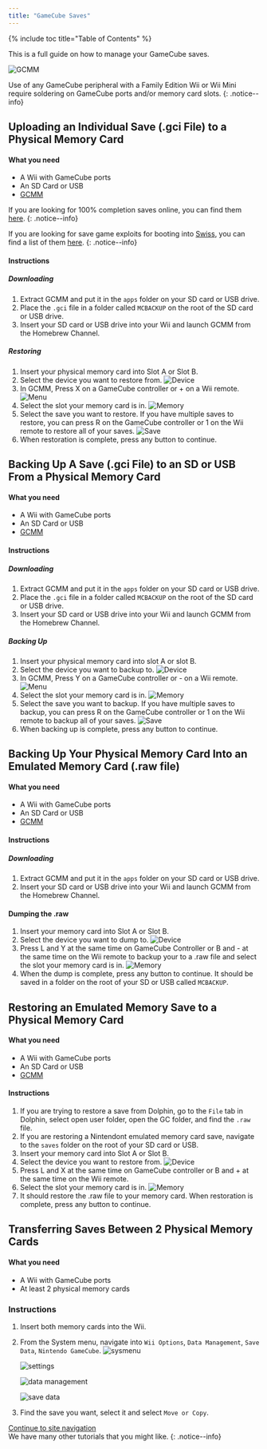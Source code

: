 ```yaml
---
title: "GameCube Saves"
---
```


{% include toc title="Table of Contents" %}

This is a full guide on how to manage your GameCube saves.

![GCMM](/images/gcsaves/gcmm.png)

Use of any GameCube peripheral with a Family Edition Wii or Wii Mini require soldering on GameCube ports and/or memory card slots.
{: .notice--info}

## Uploading an Individual Save (.gci File) to a Physical Memory Card

#### What you need

- A Wii with GameCube ports
- An SD Card or USB
- [GCMM](https://oscwii.org/library/app/gcmm)

If you are looking for 100% completion saves online, you can find them [here](https://gamefaqs.gamespot.com/).
{: .notice--info}

If you are looking for save game exploits for booting into [Swiss](https://github.com/emukidid/swiss-gc/releases), you can find a list of them [here](https://www.gc-forever.com/wiki/index.php?title=Booting_homebrew#Game_Save_Exploits).
{: .notice--info}

#### Instructions

##### Downloading

1. Extract GCMM and put it in the `apps` folder on your SD card or USB drive.
2. Place the `.gci` file in a folder called `MCBACKUP` on the root of the SD card or USB drive.
3. Insert your SD card or USB drive into your Wii and launch GCMM from the Homebrew Channel.

##### Restoring

1. Insert your physical memory card into Slot A or Slot B.
2. Select the device you want to restore from.
   ![Device](/images/gcsaves/gcmm-select-device.jpg)
3. In GCMM, Press X on a GameCube controller or + on a Wii remote.
   ![Menu](/images/gcsaves/gcmm-menu.jpg)
4. Select the slot your memory card is in.
   ![Memory](/images/gcsaves/gcmm-mem-select.jpg)
5. Select the save you want to restore. If you have multiple saves to restore, you can press R on the GameCube controller or 1 on the Wii remote to restore all of your saves.
   ![Save](/images/gcsaves/gcmm-select-save.jpg)
6. When restoration is complete, press any button to continue.

## Backing Up A Save (.gci File) to an SD or USB From a Physical Memory Card

#### What you need

- A Wii with GameCube ports
- An SD Card or USB
- [GCMM](https://oscwii.org/library/app/gcmm)

#### Instructions

##### Downloading

1. Extract GCMM and put it in the `apps` folder on your SD card or USB drive.
2. Place the `.gci` file in a folder called `MCBACKUP` on the root of the SD card or USB drive.
3. Insert your SD card or USB drive into your Wii and launch GCMM from the Homebrew Channel.

##### Backing Up

1. Insert your physical memory card into slot A or slot B.
2. Select the device you want to backup to.
   ![Device](/images/gcsaves/gcmm-select-device.jpg)
3. In GCMM, Press Y on a GameCube controller or - on a Wii remote.
   ![Menu](/images/gcsaves/gcmm-menu.jpg)
4. Select the slot your memory card is in.
   ![Memory](/images/gcsaves/gcmm-mem-select.jpg)
5. Select the save you want to backup. If you have multiple saves to backup, you can press R on the GameCube controller or 1 on the Wii remote to backup all of your saves.
   ![Save](/images/gcsaves/gcmm-select-save.jpg)
6. When backing up is complete, press any button to continue.

## Backing Up Your Physical Memory Card Into an Emulated Memory Card (.raw file)

#### What you need

- A Wii with GameCube ports
- An SD Card or USB
- [GCMM](https://oscwii.org/library/app/gcmm)

#### Instructions

##### Downloading

1. Extract GCMM and put it in the `apps` folder on your SD card or USB drive.
2. Insert your SD card or USB drive into your Wii and launch GCMM from the Homebrew Channel.

#### Dumping the .raw

1. Insert your memory card into Slot A or Slot B.
2. Select the device you want to dump to.
   ![Device](/images/gcsaves/gcmm-select-device.jpg)
3. Press L and Y at the same time on GameCube Controller or B and - at the same time on the Wii remote to backup your to a .raw file and select the slot your memory card is in.
   ![Memory](/images/gcsaves/gcmm-mem-select.jpg)
4. When the dump is complete, press any button to continue. It should be saved in a folder on the root of your SD or USB called `MCBACKUP`.

## Restoring an Emulated Memory Save to a Physical Memory Card

#### What you need

- A Wii with GameCube ports
- An SD Card or USB
- [GCMM](https://oscwii.org/library/app/gcmm)

#### Instructions

1. If you are trying to restore a save from Dolphin, go to the `File` tab in Dolphin, select open user folder, open the GC folder, and find the `.raw` file.
2. If you are restoring a Nintendont emulated memory card save, navigate to the `saves` folder on the root of your SD card or USB.
3. Insert your memory card into Slot A or Slot B.
4. Select the device you want to restore from.
   ![Device](/images/gcsaves/gcmm-select-device.jpg)
5. Press L and X at the same time on GameCube controller or B and + at the same time on the Wii remote.
6. Select the slot your memory card is in.
   ![Memory](/images/gcsaves/gcmm-mem-select.jpg)
7. It should restore the .raw file to your memory card. When restoration is complete, press any button to continue.

## Transferring Saves Between 2 Physical Memory Cards

#### What you need

- A Wii with GameCube ports
- At least 2 physical memory cards

### Instructions

1. Insert both memory cards into the Wii.
2. From the System menu, navigate into `Wii Options`, `Data Management`, `Save Data`, `Nintendo GameCube`.
   ![sysmenu](/images/gcsaves/sysmenu.jpg) <br>

   ![settings](/images/gcsaves/settings.jpg) <br>

   ![data management](/images/gcsaves/data-management.jpg) <br>

   ![save data](/images/gcsaves/save-data.jpg)

3. Find the save you want, select it and select `Move or Copy`.

[Continue to site navigation](site-navigation)<br>
We have many other tutorials that you might like.
{: .notice--info}
